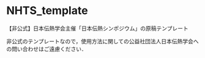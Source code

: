 # NHTS_template
【非公式】日本伝熱学会主催「日本伝熱シンポジウム」の原稿テンプレート

非公式のテンプレートなので，使用方法に関しての公益社団法人日本伝熱学会への問い合わせはご遠慮ください．
